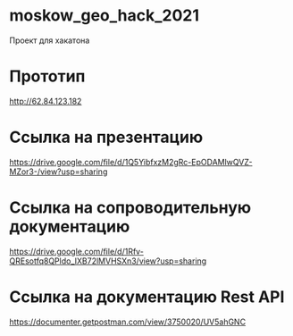 # moskow_geo_hack_2021
Проект для хакатона

# Прототип
http://62.84.123.182

# Ссылка на презентацию
https://drive.google.com/file/d/1Q5YibfxzM2gRc-EpODAMlwQVZ-MZor3-/view?usp=sharing

# Ссылка на сопроводительную документацию
https://drive.google.com/file/d/1Rfv-QREsotfq8QPldo_IXB72lMVHSXn3/view?usp=sharing

# Ссылка на документацию Rest API
https://documenter.getpostman.com/view/3750020/UV5ahGNC
